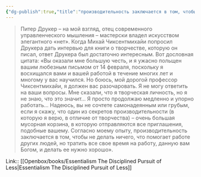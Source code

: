 ```yaml
---
{"dg-publish":true,"title":"производительность заключается в том, чтобы не делать ничего, что помогает работе других людей","tags":["quotes"],"date":"2023-12-01T20:35:19+03:00","modified_at":"2023-12-13T10:34:58+03:00","alias":"производительность заключается в том, чтобы не делать ничего, что помогает работе других людей","dg-path":"/quotes/202312012035.md","permalink":"/quotes/202312012035/","dgPassFrontmatter":true}
---
```



> Питер Друкер – на мой взгляд, отец современного управленческого мышления – мастерски владел искусством элегантного «нет». Когда Михай Чиксентмихайи попросил Друкера дать интервью для книги о творчестве, которую он писал, ответ Друкера был достаточно интересным. Вот дословная цитата: «Вы оказали мне большую честь, и я ужасно польщен вашим любезным письмом от 14 февраля, поскольку я восхищался вами и вашей работой в течение многих лет и многому у вас научился. Но боюсь, мой дорогой профессор Чиксентмихайи, я должен вас разочаровать. Я не могу ответить на ваши вопросы. Мне сказали, что я творческая личность, но я не знаю, что это значит… Я просто продолжаю медленно и упорно работать… Надеюсь, вы не сочтете самонадеянным или грубым, если я скажу, что один из секретов производительности (в которую я верю, в отличие от творчества) – очень большая мусорная корзина, в которую отправляются все приглашения, подобные вашему. Согласно моему опыту, производительность заключается в том, чтобы не делать ничего, что помогает работе других людей, но тратить все свое время на работу, данную вам Богом, и делать ее нужно хорошо».

Link:: [[Openbox/books/Essentialism The Disciplined Pursuit of Less\|Essentialism The Disciplined Pursuit of Less]]
